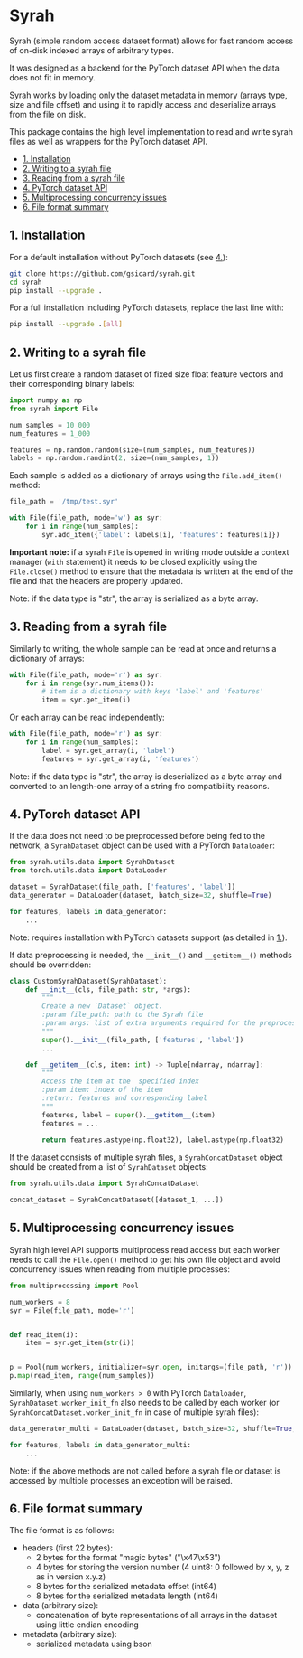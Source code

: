 # Syrah

Syrah (simple random access dataset format) allows for fast random access of on-disk indexed arrays of arbitrary types.

It was designed as a backend for the PyTorch dataset API when the data does not fit in memory.

Syrah works by loading only the dataset metadata in memory (arrays type, size and file offset) and using it to rapidly access and deserialize arrays from the file on disk.

This package contains the high level implementation to read and write syrah files as well as wrappers for the PyTorch dataset API.

<!-- TOC -->
- [1. Installation](#1-installation)
- [2. Writing to a syrah file](#2-writing-to-a-syrah-file)
- [3. Reading from a syrah file](#3-reading-from-a-syrah-file)
- [4. PyTorch dataset API](#4-pytorch-dataset-api)
- [5. Multiprocessing concurrency issues](#5-multiprocessing-concurrency-issues)
- [6. File format summary](#6-file-format-summary)
<!-- /TOC -->

## 1. Installation

For a default installation without PyTorch datasets (see [4.](#4-pytorch-dataset-api)):
 
```bash
git clone https://github.com/gsicard/syrah.git
cd syrah
pip install --upgrade .
```

For a full installation including PyTorch datasets, replace the last line with:

```bash
pip install --upgrade .[all]
```

## 2. Writing to a syrah file

Let us first create a random dataset of fixed size float feature vectors and their corresponding binary labels:

```python
import numpy as np
from syrah import File

num_samples = 10_000
num_features = 1_000

features = np.random.random(size=(num_samples, num_features))
labels = np.random.randint(2, size=(num_samples, 1))
```

Each sample is added as a dictionary of arrays using the `File.add_item()` method:

```python
file_path = '/tmp/test.syr'

with File(file_path, mode='w') as syr:
    for i in range(num_samples):
        syr.add_item({'label': labels[i], 'features': features[i]})
```

**Important note:** if a syrah `File` is opened in writing mode outside a context manager (`with` statement) it needs to be closed explicitly using the `File.close()` method to ensure that the metadata is written at the end of the file and that the headers are properly updated.

Note: if the data type is "str", the array is serialized as a byte array. 
 
## 3. Reading from a syrah file

Similarly to writing, the whole sample can be read at once and returns a dictionary of arrays:

```python
with File(file_path, mode='r') as syr:
    for i in range(syr.num_items()):
        # item is a dictionary with keys 'label' and 'features'
        item = syr.get_item(i)
```

Or each array can be read independently:

```python
with File(file_path, mode='r') as syr:
    for i in range(num_samples):
        label = syr.get_array(i, 'label')
        features = syr.get_array(i, 'features')
```

Note: if the data type is "str", the array is deserialized as a byte array and converted to an length-one array of a string fro compatibility reasons. 

## 4. PyTorch dataset API

If the data does not need to be preprocessed before being fed to the network, a `SyrahDataset` object can be used with a PyTorch `Dataloader`:

```python
from syrah.utils.data import SyrahDataset
from torch.utils.data import DataLoader

dataset = SyrahDataset(file_path, ['features', 'label'])
data_generator = DataLoader(dataset, batch_size=32, shuffle=True)

for features, labels in data_generator:
    ...
```
Note: requires installation with PyTorch datasets support (as detailed in [1.](#1-installation)).

If data preprocessing is needed, the `__init__()` and `__getitem__()` methods should be overridden:
```python
class CustomSyrahDataset(SyrahDataset):
    def __init__(cls, file_path: str, *args):
        """
        Create a new `Dataset` object.
        :param file_path: path to the Syrah file
        :param args: list of extra arguments required for the preprocessing
        """
        super().__init__(file_path, ['features', 'label'])
        ...

    def __getitem__(cls, item: int) -> Tuple[ndarray, ndarray]:
        """
        Access the item at the  specified index
        :param item: index of the item
        :return: features and corresponding label
        """
        features, label = super().__getitem__(item)
        features = ...
        
        return features.astype(np.float32), label.astype(np.float32)
```

If the dataset consists of multiple syrah files, a `SyrahConcatDataset` object should be created from a list of `SyrahDataset` objects:

```python
from syrah.utils.data import SyrahConcatDataset

concat_dataset = SyrahConcatDataset([dataset_1, ...])
```

## 5. Multiprocessing concurrency issues

Syrah high level API supports multiprocess read access but each worker needs to call the `File.open()` method to get his own file object and avoid concurrency issues when reading from multiple processes:

```python
from multiprocessing import Pool

num_workers = 8
syr = File(file_path, mode='r')


def read_item(i):
    item = syr.get_item(str(i))


p = Pool(num_workers, initializer=syr.open, initargs=(file_path, 'r'))
p.map(read_item, range(num_samples))
```

Similarly, when using `num_workers > 0` with PyTorch `Dataloader`, `SyrahDataset.worker_init_fn` also needs to be called by each worker (or `SyrahConcatDataset.worker_init_fn` in case of multiple syrah files):

```python
data_generator_multi = DataLoader(dataset, batch_size=32, shuffle=True, num_workers=num_workers, worker_init_fn=dataset.worker_init_fn)

for features, labels in data_generator_multi:
    ...
```

Note: if the above methods are not called before a syrah file or dataset is accessed by multiple processes an exception will be raised.

## 6. File format summary

The file format is as follows:
- headers (first 22 bytes):
    - 2 bytes for the format "magic bytes" ("\x47\x53")
    - 4 bytes for storing the version number (4 uint8: 0 followed by x, y, z as in version x.y.z)
    - 8 bytes for the serialized metadata offset (int64)
    - 8 bytes for the serialized metadata length (int64)
- data (arbitrary size):
    - concatenation of byte representations of all arrays in the dataset using little endian encoding
- metadata (arbitrary size):
    - serialized metadata using bson
